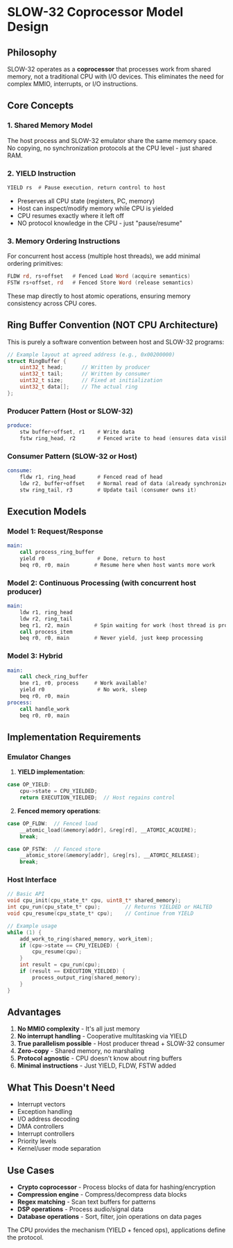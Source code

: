 # SLOW-32 Coprocessor Model Design

## Philosophy

SLOW-32 operates as a **coprocessor** that processes work from shared memory, not a traditional CPU with I/O devices. This eliminates the need for complex MMIO, interrupts, or I/O instructions.

## Core Concepts

### 1. Shared Memory Model

The host process and SLOW-32 emulator share the same memory space. No copying, no synchronization protocols at the CPU level - just shared RAM.

### 2. YIELD Instruction

```asm
YIELD rs  # Pause execution, return control to host
```

- Preserves all CPU state (registers, PC, memory)
- Host can inspect/modify memory while CPU is yielded
- CPU resumes exactly where it left off
- NO protocol knowledge in the CPU - just "pause/resume"

### 3. Memory Ordering Instructions

For concurrent host access (multiple host threads), we add minimal ordering primitives:

```asm
FLDW rd, rs+offset   # Fenced Load Word (acquire semantics)
FSTW rs+offset, rd   # Fenced Store Word (release semantics)
```

These map directly to host atomic operations, ensuring memory consistency across CPU cores.

## Ring Buffer Convention (NOT CPU Architecture)

This is purely a software convention between host and SLOW-32 programs:

```c
// Example layout at agreed address (e.g., 0x00200000)
struct RingBuffer {
    uint32_t head;      // Written by producer
    uint32_t tail;      // Written by consumer  
    uint32_t size;      // Fixed at initialization
    uint32_t data[];    // The actual ring
};
```

### Producer Pattern (Host or SLOW-32)
```asm
produce:
    stw buffer+offset, r1    # Write data
    fstw ring_head, r2       # Fenced write to head (ensures data visible)
```

### Consumer Pattern (SLOW-32 or Host)
```asm
consume:
    fldw r1, ring_head       # Fenced read of head
    ldw r2, buffer+offset    # Normal read of data (already synchronized)
    stw ring_tail, r3        # Update tail (consumer owns it)
```

## Execution Models

### Model 1: Request/Response
```asm
main:
    call process_ring_buffer
    yield r0                 # Done, return to host
    beq r0, r0, main        # Resume here when host wants more work
```

### Model 2: Continuous Processing (with concurrent host producer)
```asm
main:
    ldw r1, ring_head
    ldw r2, ring_tail
    beq r1, r2, main        # Spin waiting for work (host thread is producing)
    call process_item
    beq r0, r0, main        # Never yield, just keep processing
```

### Model 3: Hybrid
```asm
main:
    call check_ring_buffer
    bne r1, r0, process     # Work available?
    yield r0                 # No work, sleep
    beq r0, r0, main
process:
    call handle_work
    beq r0, r0, main
```

## Implementation Requirements

### Emulator Changes

1. **YIELD implementation**:
```c
case OP_YIELD:
    cpu->state = CPU_YIELDED;
    return EXECUTION_YIELDED;  // Host regains control
```

2. **Fenced memory operations**:
```c
case OP_FLDW:  // Fenced load
    __atomic_load(&memory[addr], &reg[rd], __ATOMIC_ACQUIRE);
    break;

case OP_FSTW:  // Fenced store  
    __atomic_store(&memory[addr], &reg[rs], __ATOMIC_RELEASE);
    break;
```

### Host Interface

```c
// Basic API
void cpu_init(cpu_state_t* cpu, uint8_t* shared_memory);
int cpu_run(cpu_state_t* cpu);        // Returns YIELDED or HALTED
void cpu_resume(cpu_state_t* cpu);    // Continue from YIELD

// Example usage
while (1) {
    add_work_to_ring(shared_memory, work_item);
    if (cpu->state == CPU_YIELDED) {
        cpu_resume(cpu);
    }
    int result = cpu_run(cpu);
    if (result == EXECUTION_YIELDED) {
        process_output_ring(shared_memory);
    }
}
```

## Advantages

1. **No MMIO complexity** - It's all just memory
2. **No interrupt handling** - Cooperative multitasking via YIELD
3. **True parallelism possible** - Host producer thread + SLOW-32 consumer
4. **Zero-copy** - Shared memory, no marshaling
5. **Protocol agnostic** - CPU doesn't know about ring buffers
6. **Minimal instructions** - Just YIELD, FLDW, FSTW added

## What This Doesn't Need

- Interrupt vectors
- Exception handling  
- I/O address decoding
- DMA controllers
- Interrupt controllers
- Priority levels
- Kernel/user mode separation

## Use Cases

- **Crypto coprocessor** - Process blocks of data for hashing/encryption
- **Compression engine** - Compress/decompress data blocks
- **Regex matching** - Scan text buffers for patterns
- **DSP operations** - Process audio/signal data
- **Database operations** - Sort, filter, join operations on data pages

The CPU provides the mechanism (YIELD + fenced ops), applications define the protocol.